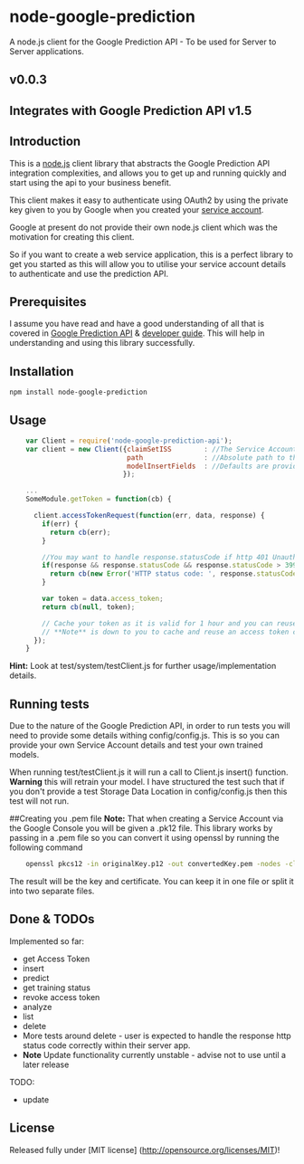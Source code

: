 node-google-prediction
======================

A node.js client for the Google Prediction API - To be used for Server to Server applications.

## v0.0.3

## Integrates with Google Prediction API v1.5

## Introduction

This is a [node.js](http://nodejs.org/) client library that abstracts the Google Prediction API integration complexities,
and allows you to get up and running quickly and start using the api to your business benefit.

This client makes it easy to authenticate using OAuth2 by using the private key given to you by Google when you created
your [service account](https://developers.google.com/accounts/docs/OAuth2ServiceAccount#libraries).

Google at present do not provide their own node.js client which was the motivation for creating this client.

So if you want to create a web service application, this is a perfect library to get you started as this will allow you
to utilise your service account details to authenticate and use the prediction API.

## Prerequisites
I assume you have read and have a good understanding of all that is covered in [Google Prediction API](https://developers.google.com/prediction/docs/getting-started)
 & [developer guide](https://developers.google.com/prediction/docs/developer-guide). This will help in understanding and using this library successfully.

## Installation

```npm install node-google-prediction```

## Usage

```js
    var Client = require('node-google-prediction-api');
    var client = new Client({claimSetISS        : //The Service Account email. Check your Gogole Console -> API Access,
                             path               : //Absolute path to the service account private key (in .pem format)
                             modelInsertFields  : //Defaults are provided in config/config.js but you may want to provide different ones
                            });

    ...
    SomeModule.getToken = function(cb) {

      client.accessTokenRequest(function(err, data, response) {
        if(err) {
          return cb(err);
        }

        //You may want to handle response.statusCode if http 401 Unauthorised is received!
        if(response && response.statusCode && response.statusCode > 399) {
          return cb(new Error('HTTP status code: ', response.statusCode));
        }

        var token = data.access_token;
        return cb(null, token);

        // Cache your token as it is valid for 1 hour and you can reuse. Only make a fresh token request if HTTP 401 is received.
        // **Note** is down to you to cache and reuse an access token correctly so ensure you handle HTTP401 in other calls to Client.
      });
    }

```
**Hint:** Look at test/system/testClient.js for further usage/implementation details.

## Running tests
Due to the nature of the Google Prediction API, in order to run tests you will need to provide some details withing
config/config.js. This is so you can provide your own Service Account details and test your own trained models.

When running test/testClient.js it will run a call to Client.js insert() function. **Warning** this will retrain your model.
I have structured the test such that if you don't provide a test Storage Data Location in config/config.js then this test
will not run.

##Creating you .pem file
**Note:** That when creating a Service Account via the Google Console you will be given a .pk12 file. This library works
by passing in a .pem file so you can convert it using openssl by running the following command

```sh
    openssl pkcs12 -in originalKey.p12 -out convertedKey.pem -nodes -clcerts
```
The result will be the key and certificate. You can keep it in one file or split it into two separate files.

## Done & TODOs
Implemented so far:
* get Access Token
* insert
* predict
* get training status
* revoke access token
* analyze
* list
* delete
* More tests around delete - user is expected to handle the response http status code correctly within their server app.
* **Note** Update functionality currently unstable - advise not to use until a later release

TODO:
* update

## License

Released fully under [MIT license] (http://opensource.org/licenses/MIT)!
